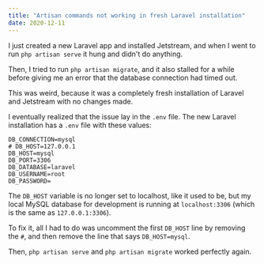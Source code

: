 ```yaml
---
title: "Artisan commands not working in fresh Laravel installation"
date: 2020-12-11
---
```


I just created a new Laravel app and installed Jetstream, and when I went to run `php artisan serve` it hung and didn't do anything.

Then, I tried to run `php artisan migrate`, and it also stalled for a while before giving me an error that the database connection had timed out.

This was weird, because it was a completely fresh installation of Laravel and Jetstream with no changes made.

I eventually realized that the issue lay in the `.env` file. The new Laravel installation has a `.env` file with these values:

```
DB_CONNECTION=mysql
# DB_HOST=127.0.0.1
DB_HOST=mysql
DB_PORT=3306
DB_DATABASE=laravel
DB_USERNAME=root
DB_PASSWORD=
```

The `DB_HOST` variable is no longer set to localhost, like it used to be, but my local MySQL database for development is running at `localhost:3306` (which is the same as `127.0.0.1:3306`).

To fix it, all I had to do was uncomment the first `DB_HOST` line by removing the `#`, and then remove the line that says `DB_HOST=mysql`.

Then, `php artisan serve` and `php artisan migrate` worked perfectly again.
